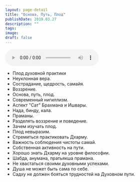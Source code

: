 ```yaml
---
layout: page-detail
title: "Основа, Путь, Плод"
publishDate: 2019.03.27
description: ""
tags:
image:
draft: false
---
```


<audio title="2019.03.27 - Основа, Путь, Плод.mp3" src="https://filer-api.advayta.org/v1.0/public/files/75876" controls=""></audio>

* Плод духовной практики
* Неуклонная вера.
* Сострадание, щедрость, самайя.
* Воззрение.
* Основа, путь, плод.
* Современный нигиллизм.
* Аспект "Сат" Брахмана и Ишвары.
* Нада, бинду, кала.
* Праманы.
* Разделять воззрение и поведение.
* Зачем изучать плод.
* Плод невыразим.
* Стремиться практиковать Дхарму.
* Важность соблюдения чистоты самай.
* Собственная активность на пути.
* Хорошо знать Дхарму на уровне философии.
* Шабда, анумана, пратьякша прамана.
* Не хвастаться своими духовными успехами.
* Душа не может быть сама по себе.
* Садху не должен бояться трудностей на Духовном пути.

  
